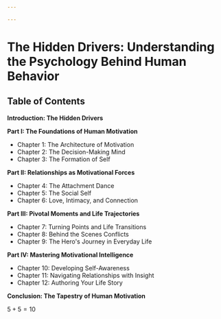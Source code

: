 ```yaml
---

---
```


# The Hidden Drivers: Understanding the Psychology Behind Human Behavior

## Table of Contents

**Introduction: The Hidden Drivers**

**Part I: The Foundations of Human Motivation**
- Chapter 1: The Architecture of Motivation
- Chapter 2: The Decision-Making Mind
- Chapter 3: The Formation of Self

**Part II: Relationships as Motivational Forces**
- Chapter 4: The Attachment Dance
- Chapter 5: The Social Self
- Chapter 6: Love, Intimacy, and Connection

**Part III: Pivotal Moments and Life Trajectories**
- Chapter 7: Turning Points and Life Transitions
- Chapter 8: Behind the Scenes Conflicts
- Chapter 9: The Hero's Journey in Everyday Life

**Part IV: Mastering Motivational Intelligence**
- Chapter 10: Developing Self-Awareness
- Chapter 11: Navigating Relationships with Insight
- Chapter 12: Authoring Your Life Story

**Conclusion: The Tapestry of Human Motivation**

$5+5=10$